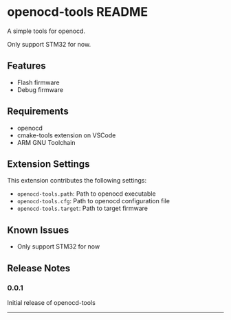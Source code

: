 # openocd-tools README

A simple tools for openocd. 

Only support STM32 for now.

## Features

- Flash firmware
- Debug firmware

## Requirements

- openocd
- cmake-tools extension on VSCode
- ARM GNU Toolchain

## Extension Settings

This extension contributes the following settings:

* `openocd-tools.path`: Path to openocd executable
* `openocd-tools.cfg`: Path to openocd configuration file
* `openocd-tools.target`: Path to target firmware

## Known Issues

- Only support STM32 for now

## Release Notes

### 0.0.1

Initial release of openocd-tools

---

